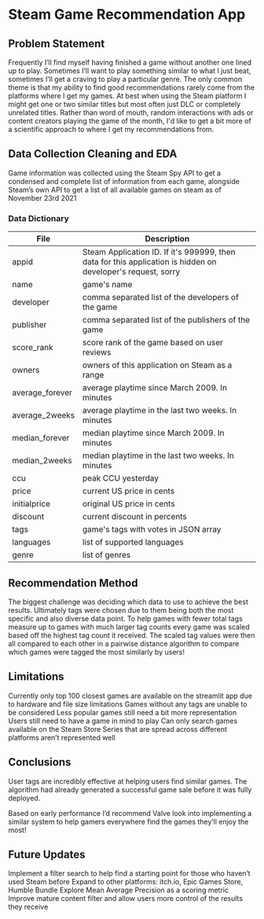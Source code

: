 # Steam Game Recommendation App

## Problem Statement
Frequently I’ll find myself having finished a game without another one lined up to play. Sometimes I’ll want to play something similar to what I just beat, sometimes I’ll get a craving to play a particular genre. The only common theme is that my ability to find good recommendations rarely come from the platforms where I get my games. At best when using the Steam platform I might get one or two similar titles but most often just DLC or completely unrelated titles. Rather than word of mouth, random interactions with ads or content creators playing the game of the month, I'd like to get a bit more of a scientific approach to where I get my recommendations from.

## Data Collection Cleaning and EDA
Game information was collected using the Steam Spy API to get a condensed and complete list of information from each game, alongside Steam’s own API to get a list of all available games on steam as of November 23rd 2021

### Data Dictionary
| File | Description |
|---|---|
| appid | Steam Application ID. If it's 999999, then data for this application is hidden on developer's request, sorry |
| name | game's name |
| developer | comma separated list of the developers of the game |
| publisher | comma separated list of the publishers of the game |
| score_rank | score rank of the game based on user reviews |
| owners | owners of this application on Steam as a range |
| average_forever | average playtime since March 2009. In minutes |
| average_2weeks | average playtime in the last two weeks. In minutes |
| median_forever | median playtime since March 2009. In minutes |
| median_2weeks | median playtime in the last two weeks. In minutes |
| ccu | peak CCU yesterday |
| price | current US price in cents |
| initialprice | original US price in cents |
| discount | current discount in percents |
| tags | game's tags with votes in JSON array |
| languages | list of supported languages |
| genre | list of genres |

## Recommendation Method
The biggest challenge was deciding which data to use to achieve the best results. Ultimately tags were chosen due to them being both the most specific and also diverse data point.
To help games with fewer total tags measure up to games with much larger tag counts every game was scaled based off the highest tag count it received.
The scaled tag values were then all compared to each other in a pairwise distance algorithm to compare which games were tagged the most similarly by users!

## Limitations
Currently only top 100 closest games are available on the streamlit app due to hardware and file size limitations
Games without any tags are unable to be considered
Less popular games still need a bit more representation
Users still need to have a game in mind to play
Can only search games available on the Steam Store
Series that are spread across different platforms aren’t represented well

## Conclusions
User tags are incredibly effective at helping users find similar games. The algorithm had already generated a successful game sale before it was fully deployed.
 
Based on early performance I’d recommend Valve look into implementing a similar system to help gamers everywhere find the games they’ll enjoy the most!

## Future Updates
Implement a filter search to help find a starting point for those who haven’t used Steam before
Expand to other platforms: itch.io, Epic Games Store, Humble Bundle
Explore Mean Average Precision as a scoring metric
Improve mature content filter and allow users more control of the results they receive